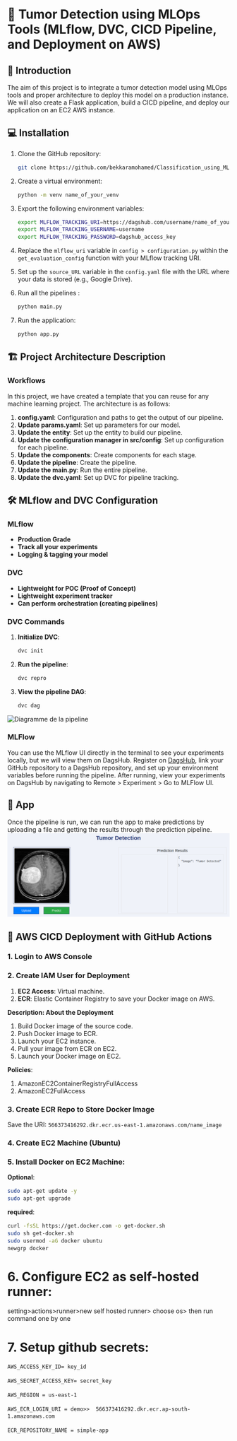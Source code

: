 # 🧠 Tumor Detection using MLOps Tools (MLflow, DVC, CICD Pipeline, and Deployment on AWS)

## 🎯 Introduction

The aim of this project is to integrate a tumor detection model using MLOps tools and proper architecture to deploy this model on a production instance. We will also create a Flask application, build a CICD pipeline, and deploy our application on an EC2 AWS instance.

## 💻 Installation

1. Clone the GitHub repository:
    ```bash
    git clone https://github.com/bekkaramohamed/Classification_using_MLflow_and_DVC
    ```

2. Create a virtual environment:
    ```bash
    python -m venv name_of_your_venv
    ```

3. Export the following environment variables:
    ```bash
    export MLFLOW_TRACKING_URI=https://dagshub.com/username/name_of_your_repository.mlflow
    export MLFLOW_TRACKING_USERNAME=username
    export MLFLOW_TRACKING_PASSWORD=dagshub_access_key
    ```

4. Replace the `mlflow_uri` variable in `config > configuration.py` within the `get_evaluation_config` function with your MLflow tracking URI.

5. Set up the `source_URL` variable in the `config.yaml` file with the URL where your data is stored (e.g., Google Drive).

6. Run all the pipelines : 
    ```bash
    python main.py
    ```
7. Run the application:
    ```bash
    python app.py
    ```

## 🏗️ Project Architecture Description

### Workflows

In this project, we have created a template that you can reuse for any machine learning project. The architecture is as follows:

1. **config.yaml**: Configuration and paths to get the output of our pipeline.
2. **Update params.yaml**: Set up parameters for our model.
3. **Update the entity**: Set up the entity to build our pipeline.
4. **Update the configuration manager in src/config**: Set up configuration for each pipeline.
5. **Update the components**: Create components for each stage.
6. **Update the pipeline**: Create the pipeline.
7. **Update the main.py**: Run the entire pipeline.
8. **Update the dvc.yaml**: Set up DVC for pipeline tracking.

## 🛠️ MLflow and DVC Configuration

### MLflow

- **Production Grade**
- **Track all your experiments**
- **Logging & tagging your model**

### DVC

- **Lightweight for POC (Proof of Concept)**
- **Lightweight experiment tracker**
- **Can perform orchestration (creating pipelines)**

### DVC Commands

1. **Initialize DVC**:
    ```bash
    dvc init
    ```

2. **Run the pipeline**:
    ```bash
    dvc repro
    ```

3. **View the pipeline DAG**:
    ```bash
    dvc dag
    ```

![Diagramme de la pipeline](templates/pipeline.png)

### MLFlow

You can use the MLflow UI directly in the terminal to see your experiments locally, but we will view them on DagsHub. Register on [DagsHub](https://dagshub.com/), link your GitHub repository to a DagsHub repository, and set up your environment variables before running the pipeline. After running, view your experiments on DagsHub by navigating to Remote > Experiment > Go to MLFlow UI.

## 🏥 App

Once the pipeline is run, we can run the app to make predictions by uploading a file and getting the results through the prediction pipeline.
![App Screenshot](templates/app_running_example.png)


## 🚀 AWS CICD Deployment with GitHub Actions

### 1. Login to AWS Console

### 2. Create IAM User for Deployment

1. **EC2 Access**: Virtual machine.
2. **ECR**: Elastic Container Registry to save your Docker image on AWS.

**Description: About the Deployment**

1. Build Docker image of the source code.
2. Push Docker image to ECR.
3. Launch your EC2 instance.
4. Pull your image from ECR on EC2.
5. Launch your Docker image on EC2.

**Policies**:

1. AmazonEC2ContainerRegistryFullAccess
2. AmazonEC2FullAccess

### 3. Create ECR Repo to Store Docker Image

Save the URI: `566373416292.dkr.ecr.us-east-1.amazonaws.com/name_image`

### 4. Create EC2 Machine (Ubuntu)

### 5. Install Docker on EC2 Machine:

**Optional**:
```bash
sudo apt-get update -y
sudo apt-get upgrade

```

**required**:
```bash
curl -fsSL https://get.docker.com -o get-docker.sh
sudo sh get-docker.sh
sudo usermod -aG docker ubuntu
newgrp docker

```
# 6. Configure EC2 as self-hosted runner:
setting>actions>runner>new self hosted runner> choose os> then run command one by one


# 7. Setup github secrets:

    AWS_ACCESS_KEY_ID= key_id

    AWS_SECRET_ACCESS_KEY= secret_key

    AWS_REGION = us-east-1

    AWS_ECR_LOGIN_URI = demo>>  566373416292.dkr.ecr.ap-south-1.amazonaws.com

    ECR_REPOSITORY_NAME = simple-app
